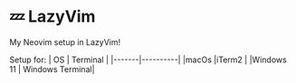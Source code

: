 # 💤 LazyVim

My Neovim setup in LazyVim!

Setup for:
| OS | Terminal |
|-------|----------|
|macOs |iTerm2 |
|Windows 11 | Windows Terminal|
